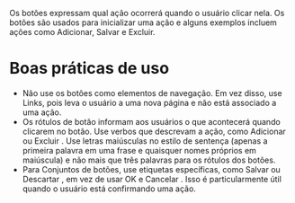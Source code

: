Os botões expressam qual ação ocorrerá quando o usuário clicar nela. Os botões são usados ​​para inicializar uma ação e alguns exemplos incluem ações como Adicionar, Salvar e Excluir.

# Boas práticas de uso
- Não use os botões como elementos de navegação. Em vez disso, use Links, pois leva o usuário a uma nova página e não está associado a uma ação.
- Os rótulos de botão informam aos usuários o que acontecerá quando clicarem no botão. Use verbos que descrevam a ação, como Adicionar ou Excluir . Use letras maiúsculas no estilo de sentença (apenas a primeira palavra em uma frase e quaisquer nomes próprios em maiúscula) e não mais que três palavras para os rótulos dos botões.
- Para Conjuntos de botões, use etiquetas específicas, como Salvar ou Descartar , em vez de usar OK e Cancelar . Isso é particularmente útil quando o usuário está confirmando uma ação.